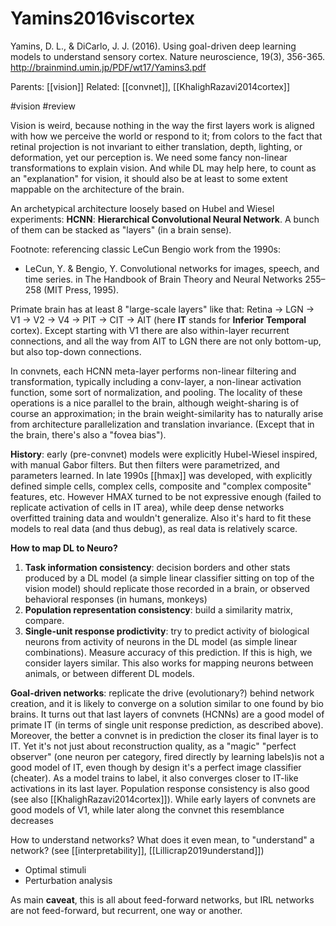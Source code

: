 # Yamins2016viscortex

Yamins, D. L., & DiCarlo, J. J. (2016). Using goal-driven deep learning models to understand sensory cortex. Nature neuroscience, 19(3), 356-365. http://brainmind.umin.jp/PDF/wt17/Yamins3.pdf

Parents: [[vision]]
Related: [[convnet]], [[KhalighRazavi2014cortex]]

#vision #review

Vision is weird, because nothing in the way the first layers work is aligned with how we perceive the world or respond to it; from colors to the fact that retinal projection is not invariant to either translation, depth, lighting, or deformation, yet our perception is. We need some fancy non-linear transformations to explain vision. And while DL may help here, to count as an "explanation" for vision, it should also be at least to some extent mappable on the architecture of the brain.

An archetypical architecture loosely based on Hubel and Wiesel experiments: **HCNN**: **Hierarchical Convolutional Neural Network**. A bunch of them can be stacked as "layers" (in a brain sense). 

Footnote: referencing classic LeCun Bengio work from the 1990s:
* LeCun, Y. & Bengio, Y. Convolutional networks for images, speech, and time series. in The Handbook of Brain Theory and Neural Networks 255–258 (MIT Press, 1995).

Primate brain has at least 8 "large-scale layers" like that: Retina → LGN → V1 → V2 → V4 → PIT → CIT → AIT (here **IT** stands for **Inferior Temporal** cortex). Except starting with V1 there are also within-layer recurrent connections, and all the way from AIT to LGN there are not only bottom-up, but also top-down connections.

In convnets, each HCNN meta-layer performs non-linear filtering and transformation, typically including a conv-layer, a non-linear activation function, some sort of normalization, and pooling. The locality of these operations is a nice parallel to the brain, although weight-sharing is of course an approximation; in the brain weight-similarity has to naturally arise from architecture parallelization and translation invariance. (Except that in the brain, there's also a "fovea bias").

**History**: early (pre-convnet) models were explicitly Hubel-Wiesel inspired, with manual Gabor filters. But then filters were parametrized, and parameters learned. In late 1990s [[hmax]] was developed, with explicitly defined simple cells, complex cells, composite and "complex composite" features, etc. However HMAX turned to be not expressive enough (failed to replicate activation of cells in IT area), while deep dense networks overfitted training data and wouldn't generalize. Also it's hard to fit these models to real data (and thus debug), as real data is relatively scarce.

**How to map DL to Neuro?**
1. **Task information consistency**: decision borders and other stats produced by a DL model (a simple linear classifier sitting on top of the vision model) should replicate those recorded in a brain, or observed behavioral responses (in humans, monkeys)
2. **Population representation consistency**: build a similarity matrix, compare.
3. **Single-unit response prodictivity**: try to predict activity of biological neurons from activity of neurons in the DL model (as simple linear combinations). Measure accuracy of this prediction. If this is high, we consider layers similar. This also works for mapping neurons between animals, or between different DL models.

**Goal-driven networks**: replicate the drive (evolutionary?) behind network creation, and it is likely to converge on a solution similar to one found by bio brains. It turns out that last layers of convnets (HCNNs) are a good model of primate IT (in terms of single unit response prediction, as described above). Moreover, the better a convnet is in prediction the closer its final layer is to IT. Yet it's not just about reconstruction quality, as a "magic" "perfect observer" (one neuron per category, fired directly by learning labels)is not a good model of IT, even though by design it's a perfect image classifier (cheater). As a model trains to label, it also converges closer to IT-like activations in its last layer. Population response consistency is also good (see also [[KhalighRazavi2014cortex]]). While early layers of convnets are good models of V1, while later along the convnet this resemblance decreases

How to understand networks? What does it even mean, to "understand" a network? (see [[interpretability]], [[Lillicrap2019understand]])
* Optimal stimuli
* Perturbation analysis

As main **caveat**, this is all about feed-forward networks, but IRL networks are not feed-forward, but recurrent, one way or another.
